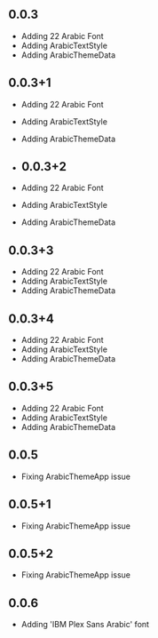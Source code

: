 ## 0.0.3

* Adding 22 Arabic Font
* Adding ArabicTextStyle
* Adding ArabicThemeData

## 0.0.3+1

* Adding 22 Arabic Font
* Adding ArabicTextStyle
* Adding ArabicThemeData

* ## 0.0.3+2

* Adding 22 Arabic Font
* Adding ArabicTextStyle
* Adding ArabicThemeData

## 0.0.3+3

* Adding 22 Arabic Font
* Adding ArabicTextStyle
* Adding ArabicThemeData

## 0.0.3+4

* Adding 22 Arabic Font
* Adding ArabicTextStyle
* Adding ArabicThemeData


## 0.0.3+5

* Adding 22 Arabic Font
* Adding ArabicTextStyle
* Adding ArabicThemeData



## 0.0.5

* Fixing ArabicThemeApp issue


## 0.0.5+1

* Fixing ArabicThemeApp issue


## 0.0.5+2

* Fixing ArabicThemeApp issue


## 0.0.6

* Adding 'IBM Plex Sans Arabic' font

   